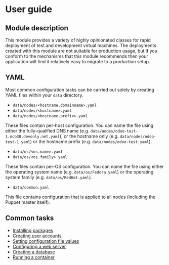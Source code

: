 # User guide

## Module description

This module provides a variety of highly opinionated classes for rapid
deployment of test and development virtual machines.  The deployments
created with this module are not suitable for production usage, but if
you conform to the mechanisms that this module recommends then your
application will find it relatively easy to migrate to a production
setup.

## YAML

Most common configuration tasks can be carried out solely by creating
YAML files within your `data` directory.

* `data/nodes/<hostname.domainname>.yaml`
* `data/nodes/<hostname>.yaml`
* `data/nodes/<hostname-prefix>.yaml`

These files contain per-host configuration.  You can name the file
using either the fully-qualified DNS name
(e.g. `data/nodes/odoo-test-1.mcb30.devonly.net.yaml`), or the
hostname only (e.g. `data/nodes/odoo-test-1.yaml`) or the hostname
prefix (e.g. `data/nodes/odoo-test.yaml`).

* `data/os/<os.name>.yaml`
* `data/os/<os.family>.yaml`

These files contain per-OS configuration.  You can name the file using
either the operating system name (e.g. `data/os/Fedora.yaml`) or the
operating system family (e.g. `data/os/RedHat.yaml`).

* `data/common.yaml`

This file contains configuration that is applied to all nodes
(including the Puppet master itself).

## Common tasks

* [Installing packages](PACKAGES.md)
* [Creating user accounts](USERS.md)
* [Setting configuration file values](CONFIGS.md)
* [Configuring a web server](WEB.md)
* [Creating a database](DATABASES.md)
* [Running a container](CONTAINERS.md)
